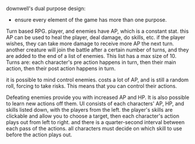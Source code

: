 downwell's dual purpose design:
* ensure every element of the game has more than one purpose.

Turn based RPG. player, and enemies have AP, which is a constant stat. this AP can be used to heal the player, deal damage, do skills, etc. if the player wishes, they can take more damage to receive more AP the next turn.
another creature will join the battle after a certain number of turns, and they are added to the end of a list of enemies. This list has a max size of 10.
 Turns are: each character's pre action happens in turn, then their main action, then their post action happens in turn.

it is possible to mind control enemies. costs a lot of AP, and is still a random roll, forcing to take risks. This means that you can control their actions.

Defeating enemies provide you with increased AP and HP. It is also possible to learn new actions off them.
UI consists of each characters' AP, HP, and skills listed down, with the players from the left. the player's skills are clickable and allow you to choose a target, then each character's action plays out from left to right. and there is a quarter-second interval between each pass of the actions. all characters must decide on which skill to use before the action plays out.
